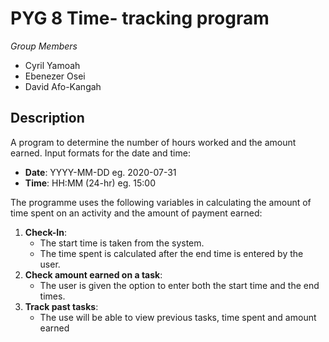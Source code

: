 # PYG 8 Time- tracking program

_Group Members_

-   Cyril Yamoah
-   Ebenezer Osei
-   David Afo-Kangah

## Description

A program to determine the number of hours worked and the amount earned.
Input formats for the date and time:

-   **Date**: YYYY-MM-DD eg. 2020-07-31
-   **Time**: HH:MM (24-hr) eg. 15:00

The programme uses the following variables in calculating the amount of time spent on an activity and the amount of payment earned:

1.  **Check-In**:
    -   The start time is taken from the system.
    -   The time spent is calculated after the end time is entered by the user.
2.  **Check amount earned on a task**:
    -   The user is given the option to enter both the start time and the end times.
3.  **Track past tasks**:
    -   The use will be able to view previous tasks, time spent and amount earned
